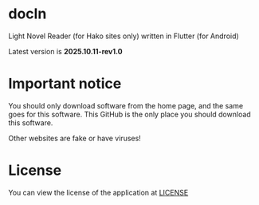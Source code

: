 # docln

Light Novel Reader (for Hako sites only) written in Flutter (for Android)

Latest version is **2025.10.11-rev1.0**

# Important notice

You should only download software from the home page, and the same goes for this software. This GitHub is the only place you should download this software.

Other websites are fake or have viruses!

# License

You can view the license of the application at [LICENSE](LICENSE)
